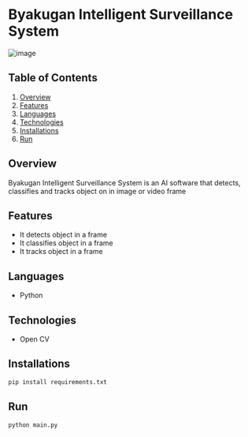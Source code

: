 # Byakugan Intelligent Surveillance System

![image](https://drive.google.com/uc?export=download&id=1mYp4VQ3fUm2kl4QwZQF49JXp2AOXTBeQ)


## Table of Contents

1. [Overview](#overview)
2. [Features](#features)
3. [Languages](#languages)
4. [Technologies](#technologies)
5. [Installations](#installations)
6. [Run](#run)

## Overview

Byakugan Intelligent Surveillance System is an AI software that detects, classifies and tracks object on in image or video frame

## Features

- It detects object in a frame
- It classifies object in a frame
- It tracks object in a frame

## Languages

- Python

## Technologies

- Open CV

## Installations

```bash
pip install requirements.txt
```

## Run

```bash
python main.py
```
